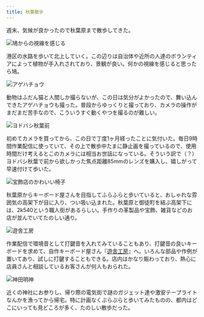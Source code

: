 ```yaml
---
title: 秋葉散歩
---
```

週末、気候が良かったので秋葉原まで散歩してきた。

![](https://lh4.googleusercontent.com/SBtumqrBia7oFdMZq-b8Y65k8cGAc17J6ro15Q3UykM0Kq43xhFCtJbx8zT7SDS6zCG0mIRY-ffYUnkThLeWElEAjbYtKbGV59-jKv9_jR1zshieAbNR1j-dTp2FtjmBsa_4T_u0aAZgPqk40FY "鳩からの視線を感じる")

港区の水路を歩いて北上していく。この辺りは自治体や近所の人達のボランティアによって植物が手入れされており、景観が良い。何かの視線を感じると思ったら鳩。

![](https://lh4.googleusercontent.com/LCoqdNdIV3ZXsPKr9tF9FVyeVx5MIXpyT7ZGqPeIXeE0Ka7s3XoPMrkIYwvv2sOUpmKdqNvR_DWFAPK8Wwf5lAeWFCpLsIos_a245hsMKWGSrBfzvG30a80IW1oyORrD0zjZCH02h2lxwndLYug "アゲハチョウ")

動物はふだん猫と人間しか撮らないが、この日は気分がよかったので、舞い込んできたアゲハチョウも撮った。普段からゆっくりと撮っており、カメラの操作がまだまだ苦手なので、こういうすぐ動くやつを撮るのが難しい。

![](https://lh5.googleusercontent.com/P85z2BA16_yufUjQ1RLs-V08OrQE8MsJiNGP_tBVly6FbopB2Fg7LWFLchp8aslK4c7d7hvWNYvcDM8hfKSEfAEtkCFADwOBAK7Q3VMiB8-C1UbssEDJcr3Zp0IIpVpjCzNU16yxj78Iw4-_qUs "ヨドバシ秋葉前")

初めてカメラを買ってから、この日で丁度1ヶ月経ったことに気付いた。毎日9時間作業配信に使っていて、その上で散歩中たまに静止画を撮っているので、使用時間だけ考えるとこのカメラには相当お世話になっている。そういう訳で（？）ヨドバシ秋葉で前から欲しかった焦点距離85mmのレンズを購入し、嬉しがって早速付けて歩いた。

![](https://lh5.googleusercontent.com/CKIeto6sJaJWsEer7dMKBYqHk0sy5zEqxt7psvXLj2_ocwnXuMGkIttZCyz6v4vHTj1XGL5gPCq7wd8MNZtzgJghlC-Jlf3M7fjRwELJ3MYjO485HfyBvobfyHfTtW0TU55xrSFJEpnUrtlxRkY "宝飾店のかわいい椅子")

秋葉原からキーボード屋さんを目指してふらふらと歩いていると、おしゃれな雰囲気の高架下が目に入り、つい吸い込まれた。秋葉原と御徒町を結ぶ高架下には、2k540という職人街があるらしい。手作りの革製品や宝飾、雑貨などのお店が並んでいてたのしい通り。

![](https://lh3.googleusercontent.com/vLrRApD5xHpBmezgivm4h5vPeARQvv59dsxqH_c2-nKTbS-rl9wpZjmjOcSK0pTMkWL6OaU2J5YffC6JrH8ho9mzBUHNcp2Hk9DSTFY3wWHpL3NZ_OQSqwM-lvj5TzlMclcxzpmdM9lNOxFDQUU "遊舎工房")

作業配信で環境音として打鍵音を入れてみていることもあり、打鍵音の良いキーボードを求めて、自作キーボード屋さん『[遊舎工房](https://yushakobo.jp/)』へ。いろんな部品や作例が置いてあり、試しに打鍵することもできる。店内はかなり賑わっており、熱心に店員さんと相談しているお客さんが何人もおられた。

![](https://lh4.googleusercontent.com/HsguIG3XaQmJxgj6IQ9WrLLz84EnBAPJ3nyQfUveXgyq3RS3w1t05K-u-0jlQTmfzdltnn4phMSAGpGsvCCLDpUSr0AaRSHld4sZD4_RtYFh8801pWx7C5lymJHNCdrzN2d1x6Pk77dq-NjzM4A "神田明神")

近くの神社にお参りし、帰り際の電気街で謎のガジェット達や激安テープライトなんかを漁ってから帰宅。特に計画なくぶらぶらと歩いてみたものの、都内はどこにいっても見どころが多く、たのしい散歩だった。
